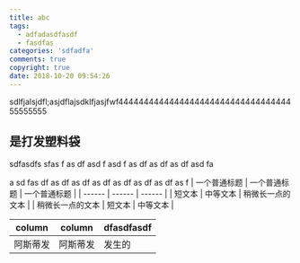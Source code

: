 ```yaml
---
title: abc
tags:
  - adfadasdfasdf
  - fasdfas
categories: 'sdfadfa'
comments: true
copyright: true
date: 2018-10-20 09:54:26
---
```


sdlfjalsjdfl;asjdflajsdklfjasjfwf4444444444444444444444444444444444
55555555



## 是打发塑料袋
sdfasdfs
sfas
f
as
df
asd
f
asd
f
as
df
as
df
as
df
asd
fa



a
sd
fas
df
as
df
as
df
as
df
as
df
as
df
as
df
as
f
| 一个普通标题 | 一个普通标题 | 一个普通标题 |
| ------ | ------ | ------ |
| 短文本 | 中等文本 | 稍微长一点的文本 |
| 稍微长一点的文本 | 短文本 | 中等文本 |

| column | column |dfasdfasdf|
|--------|--------|----------|
|      阿斯蒂发  |      阿斯蒂发  |发生的|